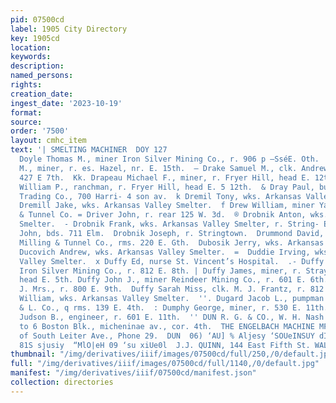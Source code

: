 ```yaml
---
pid: 07500cd
label: 1905 City Directory
key: 1905cd
location: 
keywords: 
description: 
named_persons: 
rights: 
creation_date: 
ingest_date: '2023-10-19'
format: 
source: 
order: '7500'
layout: cmhc_item
text: '| SMELTING MACHINER  DOY 127                                                 Eo
  Doyle Thomas M., miner Iron Silver Mining Co., r. 906 p —SséE. Oth.  f. Drake Charles
  M., miner, r. es. Hazel, nr. E. 15th.  — Drake Samuel M., clk. Andrew Meyer, r.
  427 E 7th.  Kk. Drapeau Michael F., miner, r. Fryer Hill, head E. 12th. e Drapeau
  William P., ranchman, r. Fryer Hill, head E. 5 12th.  & Dray Paul, buyer Crews-Beggs
  Trading Co., 700 Harri- 4 son av.  k Dremil Tony, wks. Arkansas Valley Smelter.  &
  Dremill Jake, wks. Arkansas Valley Smelter.  f Drew William, miner Yak Mining, Milling
  & Tunnel Co. = Driver John, r. rear 125 W. 3d.  ® Drobnik Anton, wks. Arkansas Valley
  Smelter.  - Drobnik Frank, wks. Arkansas Valley Smelter, r. String- E town.  Drobnik
  John, bds. 711 Elm.  Drobnik Joseph, r. Stringtown.  Drummond David, miner Yak Mining,
  Milling & Tunnel Co., rms. 220 E. Gth.  Dubosik Jerry, wks. Arkansas Valley Smelter.
  Ducovich Andrew, wks. Arkansas Valley Smelter.  =  Duddie Irving, wks. Arkansas
  Valley Smelter.  x Duffy Ed, nurse St. Vincent’s Hospital.  .- Duffy Hugh, miner
  Iron Silver Mining Co., r. 812 E. 8th. | Duffy James, miner, r. Strayhorse rd.,
  head E. 5th. Duffy John J., miner Reindeer Mining Co., r. 601 E. 6th. Duffy Mary
  J. Mrs., r. 800 E. 9th.  Duffy Sarah Miss, clk. M. J. Frantz, r. 812 E. 8th. Duffy
  William, wks. Arkansas Valley Smelter.  ''. Dugard Jacob L., pumpman The Midas M.
  & L. Co., q rms. 139 E. 4th.  : Dumphy George, miner, r. 530 E. 11th.  “- Dumphy
  Judson B., engineer, r. 601 E. 11th.  '' DUN R. G. & CO., W. H. Nash attorney, 4
  to 6 Boston Blk., micheninae av., cor. 4th.  THE ENGELBACH MACHINE MF6. CO.  Foot
  of South Leiter Ave., Phone 29.  DUN  06) ‘AU] % Aljesy ‘SOUeINSUY dIIANeS}  "AY  uosjieH
  81S sjusiy  “MlO|eH 09 ‘su xiUe0l  J.J. QUINN, 144 East Fifth St. WALL PAPER '
thumbnail: "/img/derivatives/iiif/images/07500cd/full/250,/0/default.jpg"
full: "/img/derivatives/iiif/images/07500cd/full/1140,/0/default.jpg"
manifest: "/img/derivatives/iiif/07500cd/manifest.json"
collection: directories
---
```

